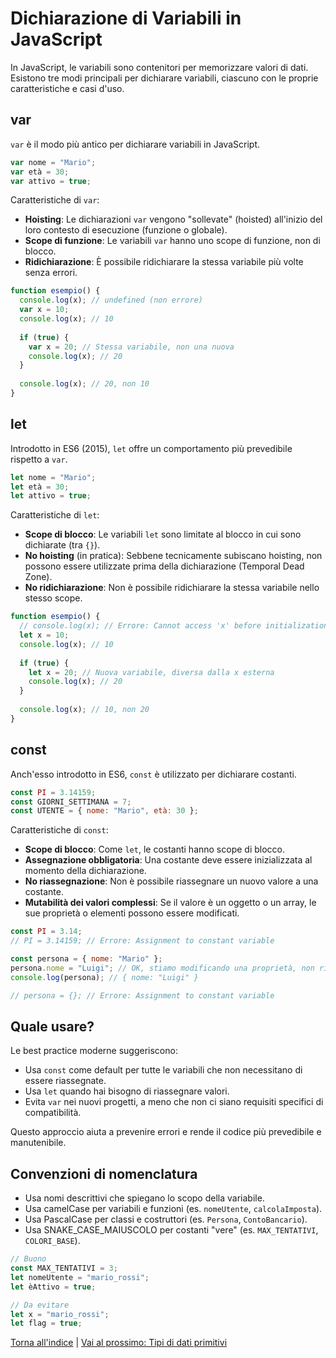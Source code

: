 # Dichiarazione di Variabili in JavaScript

In JavaScript, le variabili sono contenitori per memorizzare valori di dati. Esistono tre modi principali per dichiarare variabili, ciascuno con le proprie caratteristiche e casi d'uso.

## var

`var` è il modo più antico per dichiarare variabili in JavaScript.

```javascript
var nome = "Mario";
var età = 30;
var attivo = true;
```

Caratteristiche di `var`:

- **Hoisting**: Le dichiarazioni `var` vengono "sollevate" (hoisted) all'inizio del loro contesto di esecuzione (funzione o globale).
- **Scope di funzione**: Le variabili `var` hanno uno scope di funzione, non di blocco.
- **Ridichiarazione**: È possibile ridichiarare la stessa variabile più volte senza errori.

```javascript
function esempio() {
  console.log(x); // undefined (non errore)
  var x = 10;
  console.log(x); // 10
  
  if (true) {
    var x = 20; // Stessa variabile, non una nuova
    console.log(x); // 20
  }
  
  console.log(x); // 20, non 10
}
```

## let

Introdotto in ES6 (2015), `let` offre un comportamento più prevedibile rispetto a `var`.

```javascript
let nome = "Mario";
let età = 30;
let attivo = true;
```

Caratteristiche di `let`:

- **Scope di blocco**: Le variabili `let` sono limitate al blocco in cui sono dichiarate (tra `{}`).
- **No hoisting** (in pratica): Sebbene tecnicamente subiscano hoisting, non possono essere utilizzate prima della dichiarazione (Temporal Dead Zone).
- **No ridichiarazione**: Non è possibile ridichiarare la stessa variabile nello stesso scope.

```javascript
function esempio() {
  // console.log(x); // Errore: Cannot access 'x' before initialization
  let x = 10;
  console.log(x); // 10
  
  if (true) {
    let x = 20; // Nuova variabile, diversa dalla x esterna
    console.log(x); // 20
  }
  
  console.log(x); // 10, non 20
}
```

## const

Anch'esso introdotto in ES6, `const` è utilizzato per dichiarare costanti.

```javascript
const PI = 3.14159;
const GIORNI_SETTIMANA = 7;
const UTENTE = { nome: "Mario", età: 30 };
```

Caratteristiche di `const`:

- **Scope di blocco**: Come `let`, le costanti hanno scope di blocco.
- **Assegnazione obbligatoria**: Una costante deve essere inizializzata al momento della dichiarazione.
- **No riassegnazione**: Non è possibile riassegnare un nuovo valore a una costante.
- **Mutabilità dei valori complessi**: Se il valore è un oggetto o un array, le sue proprietà o elementi possono essere modificati.

```javascript
const PI = 3.14;
// PI = 3.14159; // Errore: Assignment to constant variable

const persona = { nome: "Mario" };
persona.nome = "Luigi"; // OK, stiamo modificando una proprietà, non riassegnando la costante
console.log(persona); // { nome: "Luigi" }

// persona = {}; // Errore: Assignment to constant variable
```

## Quale usare?

Le best practice moderne suggeriscono:

- Usa `const` come default per tutte le variabili che non necessitano di essere riassegnate.
- Usa `let` quando hai bisogno di riassegnare valori.
- Evita `var` nei nuovi progetti, a meno che non ci siano requisiti specifici di compatibilità.

Questo approccio aiuta a prevenire errori e rende il codice più prevedibile e manutenibile.

## Convenzioni di nomenclatura

- Usa nomi descrittivi che spiegano lo scopo della variabile.
- Usa camelCase per variabili e funzioni (es. `nomeUtente`, `calcolaImposta`).
- Usa PascalCase per classi e costruttori (es. `Persona`, `ContoBancario`).
- Usa SNAKE_CASE_MAIUSCOLO per costanti "vere" (es. `MAX_TENTATIVI`, `COLORI_BASE`).

```javascript
// Buono
const MAX_TENTATIVI = 3;
let nomeUtente = "mario_rossi";
let èAttivo = true;

// Da evitare
let x = "mario_rossi";
let flag = true;
```

[Torna all'indice](../README.md#indice-degli-argomenti-teorici) | [Vai al prossimo: Tipi di dati primitivi](./02_Tipi_Primitivi.md)